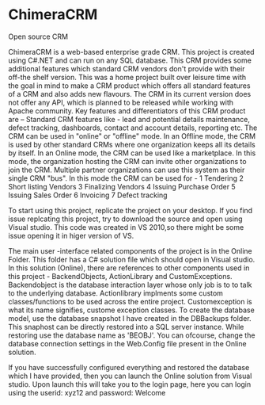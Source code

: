 # ChimeraCRM
Open source CRM

ChimeraCRM is a web-based enterprise grade CRM. This project is created using C#.NET and can run on any SQL database. This CRM provides some additional features which standard CRM vendors don't provide with their off-the shelf version.
This was a home project built over leisure time with the goal in mind to make a CRM product which offers all standard features of a CRM and also adds new flavours. The CRM in its current version does not offer any API, which is planned to be released while working with Apache community. 
Key features and differentiators of this CRM product are – 
 Standard CRM features like - lead and potential details maintenance, defect tracking, dashboards, contact and account details, reporting etc. 
The CRM can be used in "online" or "offline" mode. 
In an Offline mode, the CRM is used by other standard CRMs where one organization keeps all its details by itself.
 In an Online mode, the CRM can be used like a marketplace. In this mode, the organization hosting the CRM can invite other organizations to join the CRM. Multiple partner organizations can use this system as their single CRM "bus". In this mode the CRM can be used for - 1 Tendering 2 Short listing Vendors 3 Finalizing Vendors 4 Issuing Purchase Order 5 Issuing Sales Order 6 Invoicing 7 Defect tracking
 
 To start using this project, replicate the project on your desktop. 
 If you find issue replcating this project, try to download the source and open using Visual studio.
 This code was created in VS 2010,so there might be some issue opening it in higer version of VS.
 
 The main user -interface related components of the project is in the Online Folder. This folder has a C# solution file which should open in Visual studio. In this solution (Online), there are references to other components used in this project - BackendObjects, ActionLibrary and CustomExceptions.
 Backendobject is the database interaction layer whose only job is to to talk to the underlying database. Actionlibrary implments some custom classes/functions to be used across the entire project. Customexception is what its name signifies, custome exception classes.
 To create the database model, use the database snapshot I have created in the DBBackups folder. This snaphost can be directly restored into a SQL server instance. While restoring use the database name as 'BEOBJ'. You can ofcourse, change the database connection settings in the Web.Config file present in the Online solution.

If you have successfully configured everything and restored the database which I have provided, then you can launch the Online solution from Visual studio. Upon launch this will take you to the login page, here you can login using the userid: xyz12 and password: Welcome

